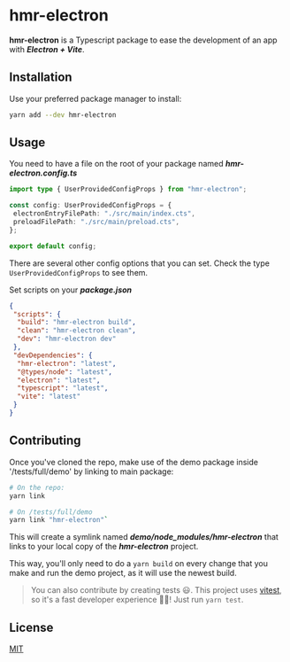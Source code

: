 # hmr-electron

__hmr-electron__ is a Typescript package to ease the development of an app with *__Electron + Vite__*.

## Installation

Use your preferred package manager to install:

``` sh
yarn add --dev hmr-electron
```

## Usage

You need to have a file on the root of your package named __*__hmr-electron.config.ts__*__

``` ts
import type { UserProvidedConfigProps } from "hmr-electron";

const config: UserProvidedConfigProps = {
 electronEntryFilePath: "./src/main/index.cts",
 preloadFilePath: "./src/main/preload.cts",
};

export default config;
```

There are several other config options that you can set. Check the type `UserProvidedConfigProps` to see them.

Set scripts on your __*__package.json__*__

``` json
{
 "scripts": {
  "build": "hmr-electron build",
  "clean": "hmr-electron clean",
  "dev": "hmr-electron dev"
 },
 "devDependencies": {
  "hmr-electron": "latest",
  "@types/node": "latest",
  "electron": "latest",
  "typescript": "latest",
  "vite": "latest"
 }
}
```

## Contributing

Once you've cloned the repo, make use of the demo package inside '/tests/full/demo' by linking to main package:

``` sh
# On the repo:
yarn link

# On /tests/full/demo
yarn link "hmr-electron"`
```

This will create a symlink named *__demo/node_modules/hmr-electron__* that links to your local copy of the *__hmr-electron__* project.

This way, you'll only need to do a `yarn build` on every change that you make and run the demo project, as it will use the newest build.

> You can also contribute by creating tests 😃. This project uses [vitest](https://vitest.dev/), so it's a fast developer experience 💙💙! Just run `yarn test`.

## License

[MIT](https://choosealicense.com/licenses/mit/)
